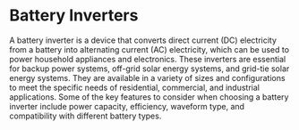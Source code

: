 # Battery Inverters

A battery inverter is a device that converts direct current (DC) electricity from a battery into alternating current (AC) electricity, which can be used to power household appliances and electronics. These inverters are essential for backup power systems, off-grid solar energy systems, and grid-tie solar energy systems. They are available in a variety of sizes and configurations to meet the specific needs of residential, commercial, and industrial applications. Some of the key features to consider when choosing a battery inverter include power capacity, efficiency, waveform type, and compatibility with different battery types.
